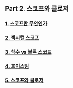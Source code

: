 ## Part 2. 스코프와 클로저

### [1. 스코프란 무엇인가](./1-what-is-scope.md)

### [2. 렉시컬 스코프](./2-lexical-scope.md)

### [3. 함수 vs 블록 스코프](./3-function-vs-block-scope.md)

### [4. 호이스팅](./4-hoisting.md)

### [5. 스코프와 클로저](./5-scope-and-closure.md)
